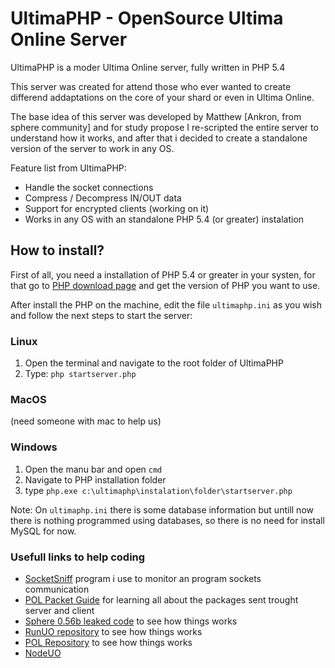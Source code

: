 # UltimaPHP - OpenSource Ultima Online Server

UltimaPHP is a moder Ultima Online server, fully written in PHP 5.4

This server was created for attend those who ever wanted to create differend addaptations on the core of your shard or even in Ultima Online.

The base idea of this server was developed by Matthew [Ankron, from sphere community] and for study propose I re-scripted the entire server to understand how it works, and after that i decided to create a standalone version of the server to work in any OS.  

Feature list from UltimaPHP:

 * Handle the socket connections
 * Compress / Decompress IN/OUT data
 * Support for encrypted clients (working on it)
 * Works in any OS with an standalone PHP 5.4 (or greater) instalation


## How to install?

First of all, you need a installation of PHP 5.4 or greater in your systen, for that go to [PHP download page](http://php.net/downloads.php) and get the version of PHP you want to use.

After install the PHP on the machine, edit the file ```ultimaphp.ini``` as you wish and follow the next steps to start the server:

  ### Linux
  
  1) Open the terminal and navigate to the root folder of UltimaPHP
  2) Type: ```php startserver.php```


  ### MacOS
  
  (need someone with mac to help us)

  ### Windows
  
  1) Open the manu bar and open ```cmd```
  2) Navigate to PHP installation folder
  3) type ```php.exe c:\ultimaphp\instalation\folder\startserver.php```

Note: On ```ultimaphp.ini``` there is some database information but untill now there is nothing programmed using databases, so there is no need for install MySQL for now.

### Usefull links to help coding

 * [SocketSniff](http://nirsoft.net/utils/socket_sniffer.html) program i use to monitor an program sockets communication
 * [POL Packet Guide](http://docs.polserver.com/packets/index.php) for learning all about the packages sent trought server and client
 * [Sphere 0.56b leaked code](https:///github.com/necr0potenc3/Sphere) to see how things works
 * [RunUO repository](https://github.com/runuo/runuo) to see how things works
 * [POL Repository](https://github.com/polserver/polserver) to see how things works
 * [NodeUO](https://github.com/chjj/node-uo)
